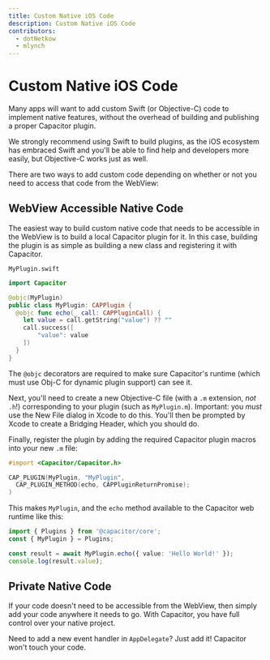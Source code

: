 ```yaml
---
title: Custom Native iOS Code
description: Custom Native iOS Code
contributors:
  - dotNetkow
  - mlynch
---
```


# Custom Native iOS Code

Many apps will want to add custom Swift (or Objective-C) code to implement native features, without the overhead of building and publishing a proper Capacitor plugin.

We strongly recommend using Swift to build plugins, as the iOS ecosystem has embraced Swift and you'll be able to find help and developers more easily, but Objective-C works just as well.

There are two ways to add custom code depending on whether or not you need to access that code from the WebView:

## WebView Accessible Native Code

The easiest way to build custom native code that needs to be accessible in the WebView is to build
a local Capacitor plugin for it. In this case, building the plugin is as simple as building a new class
and registering it with Capacitor.

`MyPlugin.swift`

```swift
import Capacitor

@objc(MyPlugin)
public class MyPlugin: CAPPlugin {
  @objc func echo(_ call: CAPPluginCall) {
    let value = call.getString("value") ?? ""
    call.success([
        "value": value
    ])
  }
}
```

The `@objc` decorators are required to make sure Capacitor's runtime (which must use Obj-C for dynamic plugin support) can see it.

Next, you'll need to create a new Objective-C file (with a `.m` extension, _not_ `.h`!) corresponding to your plugin (such as `MyPlugin.m`). Important: you _must_ use the New File dialog in Xcode to do this. You'll then be prompted by Xcode to create a Bridging Header, which you should do.

Finally, register the plugin by adding the required Capacitor plugin macros into your new `.m` file:

```objectivec
#import <Capacitor/Capacitor.h>

CAP_PLUGIN(MyPlugin, "MyPlugin",
  CAP_PLUGIN_METHOD(echo, CAPPluginReturnPromise);
)
```

This makes `MyPlugin`, and the `echo` method available to the Capacitor web runtime like this:

```typescript
import { Plugins } from '@capacitor/core';
const { MyPlugin } = Plugins;

const result = await MyPlugin.echo({ value: 'Hello World!' });
console.log(result.value);
```

## Private Native Code

If your code doesn't need to be accessible from the WebView, then simply add your code anywhere it needs to go. With Capacitor, you have full
control over your native project.

Need to add a new event handler in `AppDelegate`? Just add it! Capacitor won't touch your code.
